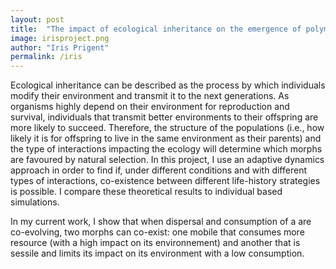 ```yaml
---
layout: post
title:  "The impact of ecological inheritance on the emergence of polymorphism in structured populations"
image: irisproject.png
author: "Iris Prigent"
permalink: /iris
---
```


Ecological inheritance can be described as the process by which individuals modify their environment and transmit it to the next generations. As organisms highly depend on their environment for reproduction and survival, individuals that transmit better environments to their offspring are more likely to succeed. Therefore, the structure of the populations (i.e., how likely it is for offspring to live in the same environment as their parents) and the type of interactions impacting the ecology will determine which morphs are favoured by natural selection. In this project, I use an adaptive dynamics approach in order to find if, under different conditions and with different types of interactions, co-existence between different life-history strategies is possible. I compare these theoretical results to individual based simulations.

In my current work, I show that when dispersal and consumption of a  are co-evolving, two morphs can co-exist: one mobile that consumes more resource (with a high impact on its environnement) and another that is sessile and limits its impact on its environment with a low consumption.
